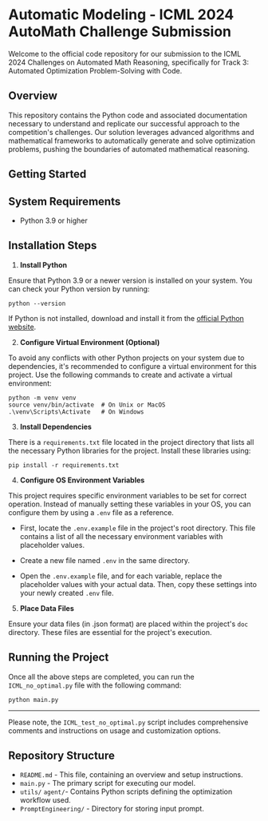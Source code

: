 # Automatic Modeling - ICML 2024 AutoMath Challenge Submission

Welcome to the official code repository for our submission to the ICML 2024 Challenges on Automated Math Reasoning, specifically for Track 3: Automated Optimization Problem-Solving with Code.

## Overview

This repository contains the Python code and associated documentation necessary to understand and replicate our successful approach to the competition's challenges. Our solution leverages advanced algorithms and mathematical frameworks to automatically generate and solve optimization problems, pushing the boundaries of automated mathematical reasoning.


## Getting Started

## System Requirements

- Python 3.9 or higher

## Installation Steps

1. **Install Python**

Ensure that Python 3.9 or a newer version is installed on your system. You can check your Python version by running:

```shell
python --version
```

If Python is not installed, download and install it from the [official Python website](https://www.python.org/downloads/).

2. **Configure Virtual Environment (Optional)**

To avoid any conflicts with other Python projects on your system due to dependencies, it's recommended to configure a virtual environment for this project. Use the following commands to create and activate a virtual environment:

```shell
python -m venv venv
source venv/bin/activate  # On Unix or MacOS
.\venv\Scripts\Activate   # On Windows
```

3. **Install Dependencies**

There is a `requirements.txt` file located in the project directory that lists all the necessary Python libraries for the project. Install these libraries using:

```shell
pip install -r requirements.txt
```

4. **Configure OS Environment Variables**

This project requires specific environment variables to be set for correct operation. Instead of manually setting these variables in your OS, you can configure them by using a `.env` file as a reference. 

- First, locate the `.env.example` file in the project's root directory. This file contains a list of all the necessary environment variables with placeholder values.
  
- Create a new file named `.env` in the same directory.

- Open the `.env.example` file, and for each variable, replace the placeholder values with your actual data. Then, copy these settings into your newly created `.env` file.

5. **Place Data Files**

Ensure your data files (in .json format) are placed within the project's `doc` directory. These files are essential for the project's execution.

## Running the Project

Once all the above steps are completed, you can run the `ICML_no_optimal.py` file with the following command:

```shell
python main.py
```
---

Please note, the `ICML_test_no_optimal.py` script includes comprehensive comments and instructions on usage and customization options.

## Repository Structure

- `README.md` - This file, containing an overview and setup instructions.
- `main.py` - The primary script for executing our model.
- `utils/` `agent/`- Contains Python scripts defining the optimization workflow used.
- `PromptEngineering/` - Directory for storing input prompt.


